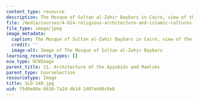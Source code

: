 ```yaml
---
content_type: resource
description: The Mosque of Sultan al-Zahir Baybars in Cairo, view of the Western Portal.
file: /media/courses/4-614-religious-architecture-and-islamic-cultures-fall-2002/f549e88e84307a24db1d1d07add0c8e8_SLD-148.jpg
file_type: image/jpeg
image_metadata:
  caption: The Mosque of Sultan al-Zahir Baybars in Cairo, view of the Western Portal.
  credit: ''
  image-alt: Image of The Mosque of Sultan al-Zahir Baybars
learning_resource_types: []
ocw_type: OCWImage
parent_title: 11. Architecture of the Ayyubids and Mamluks
parent_type: CourseSection
resourcetype: Image
title: SLD-148.jpg
uid: f549e88e-8430-7a24-db1d-1d07add0c8e8
---
```

